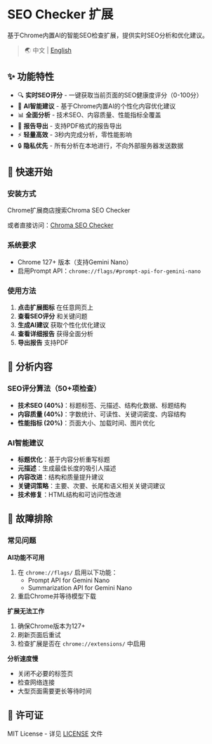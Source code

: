 # SEO Checker 扩展

基于Chrome内置AI的智能SEO检查扩展，提供实时SEO分析和优化建议。

> 🌏 中文 | [English](./README.md)

## ✨ 功能特性

- 🔍 **实时SEO评分** - 一键获取当前页面的SEO健康度评分（0-100分）
- 🤖 **AI智能建议** - 基于Chrome内置AI的个性化内容优化建议
- 📊 **全面分析** - 技术SEO、内容质量、性能指标全覆盖
- 📄 **报告导出** - 支持PDF格式的报告导出
- ⚡ **轻量高效** - 3秒内完成分析，零性能影响
- 🔒 **隐私优先** - 所有分析在本地进行，不向外部服务器发送数据

## 🚀 快速开始

### 安装方式

Chrome扩展商店搜索Chroma SEO Checker

或者直接访问：[Chroma SEO Checker](https://xxx)

### 系统要求
- Chrome 127+ 版本（支持Gemini Nano）
- 启用Prompt API：`chrome://flags/#prompt-api-for-gemini-nano`

### 使用方法

1. **点击扩展图标** 在任意网页上
2. **查看SEO评分** 和关键问题
3. **生成AI建议** 获取个性化优化建议
4. **查看详细报告** 获得全面分析
5. **导出报告** 支持PDF

## 🔧 分析内容

### SEO评分算法（50+项检查）
- **技术SEO (40%)**：标题标签、元描述、结构化数据、标题结构
- **内容质量 (40%)**：字数统计、可读性、关键词密度、内容结构
- **性能指标 (20%)**：页面大小、加载时间、图片优化

### AI智能建议
- **标题优化**：基于内容分析重写标题
- **元描述**：生成最佳长度的吸引人描述
- **内容改进**：结构和质量提升建议
- **关键词策略**：主要、次要、长尾和语义相关关键词建议
- **技术修复**：HTML结构和可访问性改进

## 🔧 故障排除

### 常见问题

**AI功能不可用**
1. 在 `chrome://flags/` 启用以下功能：
   - Prompt API for Gemini Nano
   - Summarization API for Gemini Nano
2. 重启Chrome并等待模型下载

**扩展无法工作**
1. 确保Chrome版本为127+
2. 刷新页面后重试
3. 检查扩展是否在 `chrome://extensions/` 中启用

**分析速度慢**
- 关闭不必要的标签页
- 检查网络连接
- 大型页面需要更长等待时间

## 📄 许可证

MIT License - 详见 [LICENSE](./LICENSE) 文件
